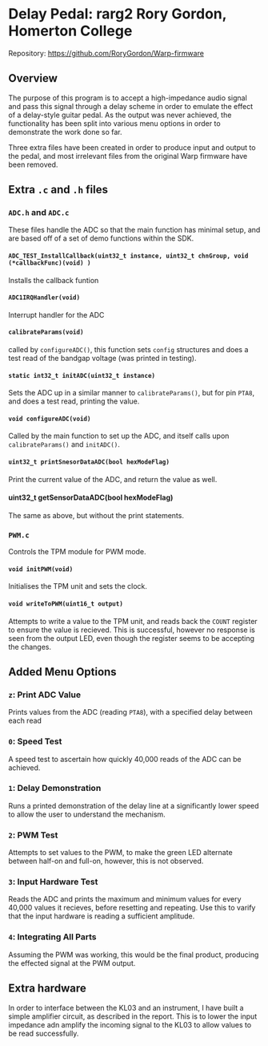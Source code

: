 # Delay Pedal: rarg2 Rory Gordon, Homerton College

Repository: https://github.com/RoryGordon/Warp-firmware

## Overview

The purpose of this program is to accept a high-impedance audio signal and pass this signal through a delay scheme in order to emulate the effect of a delay-style guitar pedal. As the output was never achieved, the functionality has been split into various menu options in order to demonstrate the work done so far.

Three extra files have been created in order to produce input and output to the pedal, and most irrelevant files from the original Warp firmware have been removed.

## Extra `.c` and `.h` files

### `ADC.h` and `ADC.c`

These files handle the ADC so that the main function has minimal setup, and are based off of a set of demo functions within the SDK.

#### `ADC_TEST_InstallCallback(uint32_t instance, uint32_t chnGroup, void (*callbackFunc)(void) )`

Installs the callback funtion

#### `ADC1IRQHandler(void)`

Interrupt handler for the ADC

#### `calibrateParams(void)`

called by `configureADC()`, this function sets `config` structures and does a test read of the bandgap voltage (was printed in testing).

#### `static int32_t initADC(uint32_t instance)`

Sets the ADC up in a similar manner to `calibrateParams()`, but for pin `PTA8`, and does a test read, printing the value.

#### `void configureADC(void)`

Called by the main function to set up the ADC, and itself calls upon `calibrateParams()` and `initADC()`.

#### `uint32_t printSnesorDataADC(bool hexModeFlag)`

Print the current value of the ADC, and return the value as well.

#### uint32_t getSensorDataADC(bool hexModeFlag)

The same as above, but without the print statements.

### `PWM.c`
Controls the TPM module for PWM mode.

#### `void initPWM(void)`

Initialises the TPM unit and sets the clock.

#### `void writeToPWM(uint16_t output)`

Attempts to write a value to the TPM unit, and reads back the `COUNT` register to ensure the value is recieved. This is successful, however no response is seen from the output LED, even though the register seems to be accepting the changes.

## Added Menu Options

### `z`: Print ADC Value

Prints values from the ADC (reading `PTA8`), with a specified delay between each read

### `0`: Speed Test

A speed test to ascertain how quickly 40,000 reads of the ADC can be achieved.

### `1`: Delay Demonstration

Runs a printed demonstration of the delay line at a significantly lower speed to allow the user to understand the mechanism.

### `2`: PWM Test

Attempts to set values to the PWM, to make the green LED alternate between half-on and full-on, however, this is not observed.

### `3`: Input Hardware Test

Reads the ADC and prints the maximum and minimum values for every 40,000 values it recieves, before resetting and repeating. Use this to varify that the input hardware is reading a sufficient amplitude.

### `4`: Integrating All Parts

Assuming the PWM was working, this would be the final product, producing the effected signal at the PWM output.

## Extra hardware

In order to interface between the KL03 and an instrument, I have built a simple amplifier circuit, as described in the report. This is to lower the input impedance adn amplify the incoming signal to the KL03 to allow values to be read successfully.